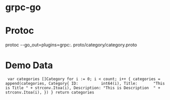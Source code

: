 # grpc-go

# Protoc

protoc --go_out=plugins=grpc:. proto/category/category.proto

# Demo Data
`
var categories []Category
	for i := 0; i < count; i++ {
		categories = append(categories, Category{
			ID:          int64(i),
			Title:       "This is Title " + strconv.Itoa(i),
			Description: "This is Description  " + strconv.Itoa(i),
		})
	}
	return categories`